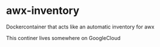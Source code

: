 # awx-inventory
Dockercontainer that acts like an automatic inventory for awx

This continer lives somewhere on GoogleCloud
